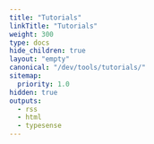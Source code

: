 ```yaml
---
title: "Tutorials"
linkTitle: "Tutorials"
weight: 300
type: docs
hide_children: true
layout: "empty"
canonical: "/dev/tools/tutorials/"
sitemap:
  priority: 1.0
hidden: true
outputs:
  - rss
  - html
  - typesense
---
```

